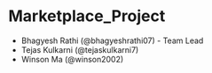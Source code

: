# Marketplace_Project
- Bhagyesh Rathi (@bhagyeshrathi07) - Team Lead
- Tejas Kulkarni (@tejaskulkarni7)
- Winson Ma (@winson2002)
